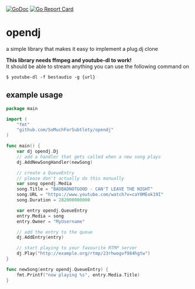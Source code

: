 [![GoDoc](https://godoc.org/github.com/SoMuchForSubtlety/opendj?status.svg)](https://godoc.org/github.com/SoMuchForSubtlety/opendj)
[![Go Report Card](https://goreportcard.com/badge/github.com/SoMuchForSubtlety/opendj)](https://goreportcard.com/report/github.com/SoMuchForSubtlety/opendj)

# opendj
a simple library that makes it easy to implement a plug.dj clone

**This library needs ffmpeg and youtube-dl to work!**  
It should be able to stream anything you can use the following command on

	$ youtube-dl -f bestaudio -g {url}

## example usage

```go
package main

import (
	"fmt"
	"github.com/SoMuchForSubtlety/opendj"
)

func main() {
	var dj opendj.Dj
	// add a handler that gets called when a new song plays
	dj.AddNewSongHandler(newSong)

	// create a QueueEntry
	// please don't actually do this manually
	var song opendj.Media
	song.Title = "BADBADNOTGOOD - CAN'T LEAVE THE NIGHT"
	song.URL = "https://www.youtube.com/watch?v=caY0MEok19I"
	song.Duration = 282000000000

	var entry opendj.QueueEntry
	entry.Media = song
	entry.Owner = "MyUsername"

	// add the entry to the queue
	dj.AddEntry(entry)

	// start playing to your favourite RTMP server
	dj.Play("http://example.org/rtmp/23rhwogvf984hgtw")
}

func newSong(entry opendj.QueueEntry) {
	fmt.Printf("now playing %s", entry.Media.Title)
}
```

